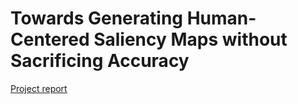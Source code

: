 # Towards Generating Human-Centered Saliency Maps without Sacrificing Accuracy

[Project report](https://katelyn98.github.io/blog/2022/vlr-project/)
